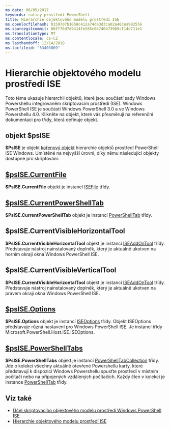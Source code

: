 ```yaml
---
ms.date: 06/05/2017
keywords: rutiny prostředí PowerShell
title: Hierarchie objektového modelu prostředí ISE
ms.openlocfilehash: 0159707b1050c412a74da3d3ca02a46cea982556
ms.sourcegitcommit: 00ff76d7d9414fe585c04740b739b9cf14d711e1
ms.translationtype: MT
ms.contentlocale: cs-CZ
ms.lasthandoff: 12/14/2018
ms.locfileid: "53403869"
---
```

# <a name="the-ise-object-model-hierarchy"></a>Hierarchie objektového modelu prostředí ISE

Toto téma ukazuje hierarchii objektů, které jsou součástí sady Windows Powershellu integrovaném skriptovacím prostředí (ISE).
Windows PowerShell ISE je součástí Windows PowerShell 3.0 a ve Windows Powershellu 4.0.
Klikněte na objekt, které vás přesměrují na referenční dokumentaci pro třídy, která definuje objekt.

## <a name="psise-object"></a>objekt $psISE

**$PsISE** je objekt [kořenový objekt](The-ObjectModelRoot-Object.md) hierarchie objektů prostředí PowerShell ISE Windows.
Umístěné na nejvyšší úrovni, díky němu následující objekty dostupné pro skriptování:

## <a name="psisecurrentfilethe-isefile-objectmd"></a>[$psISE.CurrentFile](The-ISEFile-Object.md)

**$PsISE.CurrentFile** objekt je instancí [ISEFile](The-ISEFile-Object.md) třídy.

## <a name="psisecurrentpowershelltabthe-powershelltab-objectmd"></a>[$psISE.CurrentPowerShellTab](The-PowerShellTab-Object.md)

**$PsISE.CurrentPowerShellTab** objekt je instancí [PowerShellTab](The-PowerShellTab-Object.md) třídy.

## <a name="psisecurrentvisiblehorizontaltool"></a>$psISE.CurrentVisibleHorizontalTool

**$PsISE.CurrentVisibleHorizontalTool** objekt je instancí [ISEAddOnTool](The-ISEAddOnTool-Object.md) třídy.
Představuje nástroj nainstalovaný doplněk, který je aktuálně ukotven na horním okraji okna Windows PowerShell ISE.

## <a name="psisecurrentvisibleverticaltool"></a>$psISE.CurrentVisibleVerticalTool

**$PsISE.CurrentVisibleHorizontalTool** objekt je instancí [ISEAddOnTool](The-ISEAddOnTool-Object.md) třídy.
Představuje nástroj nainstalovaný doplněk, který je aktuálně ukotven na pravém okraji okna Windows PowerShell ISE.

## <a name="psiseoptionsthe-iseoptions-objectmd"></a>[$psISE.Options](The-ISEOptions-Object.md)

**$PsISE.Options** objekt je instancí [ISEOptions](The-ISEOptions-Object.md) třídy.
Objekt ISEOptions představuje různá nastavení pro Windows PowerShell ISE.
Je instancí třídy Microsoft.PowerShell.Host.ISE.ISEOptions.

## <a name="psisepowershelltabsthe-powershelltabcollection-objectmd"></a>[$psISE.PowerShellTabs](The-PowerShellTabCollection-Object.md)

**$PsISE.PowerShellTabs** objekt je instancí [PowerShellTabCollection](The-PowerShellTabCollection-Object.md) třídy.
Jde o kolekci všechny aktuálně otevřené Powershellu karty, které představují k dispozici Windows Powershellu spusťte prostředí v místním počítači nebo na připojených vzdálených počítačích.
Každý člen v kolekci je instance [PowerShellTab](The-PowerShellTab-Object.md) třídy.

## <a name="see-also"></a>Viz také

- [Účel skriptovacího objektového modelu prostředí Windows PowerShell ISE](Purpose-of-the-Windows-PowerShell-ISE-Scripting-Object-Model.md)
- [Hierarchie objektového modelu prostředí ISE](The-ISE-Object-Model-Hierarchy.md)
